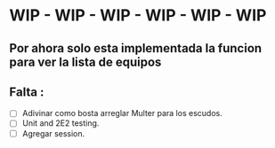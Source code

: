 # WIP - WIP - WIP - WIP - WIP - WIP

## Por ahora solo esta implementada la funcion para ver la lista de equipos
## Falta : 
- [ ] Adivinar como bosta arreglar Multer para los escudos.
- [ ] Unit and 2E2 testing.
- [ ] Agregar session.